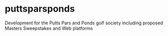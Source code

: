 # puttsparsponds
Development for the Putts Pars and Ponds golf society including proposed Masters Sweepstakes and Web platforms
